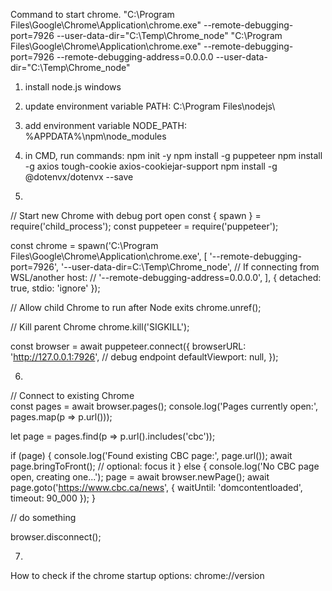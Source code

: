 Command to start chrome.
"C:\Program Files\Google\Chrome\Application\chrome.exe" --remote-debugging-port=7926 --user-data-dir="C:\Temp\Chrome_node"
"C:\Program Files\Google\Chrome\Application\chrome.exe" --remote-debugging-port=7926 --remote-debugging-address=0.0.0.0 --user-data-dir="C:\Temp\Chrome_node"

1. install node.js windows
2. update environment variable PATH: C:\Program Files\nodejs\
3. add environment variable NODE_PATH: %APPDATA%\npm\node_modules
4. in CMD, run commands:
npm init -y
npm install -g puppeteer
npm install -g axios tough-cookie axios-cookiejar-support
npm install -g @dotenvx/dotenvx --save

5.
// Start new Chrome with debug port open
const { spawn } = require('child_process');
const puppeteer = require('puppeteer');

const chrome = spawn('C:\\Program Files\\Google\\Chrome\\Application\\chrome.exe', [
  '--remote-debugging-port=7926',
  '--user-data-dir=C:\\Temp\\Chrome_node',
  // If connecting from WSL/another host:
  // '--remote-debugging-address=0.0.0.0',
], { detached: true, stdio: 'ignore' });

// Allow child Chrome to run after Node exits
chrome.unref();

// Kill parent Chrome
chrome.kill('SIGKILL');

const browser = await puppeteer.connect({
    browserURL: 'http://127.0.0.1:7926', // debug endpoint
    defaultViewport: null,
});

6.
// Connect to existing Chrome    
const pages = await browser.pages();
console.log('Pages currently open:', pages.map(p => p.url()));

let page = pages.find(p => p.url().includes('cbc'));

if (page) {
    console.log('Found existing CBC page:', page.url());
    await page.bringToFront();   // optional: focus it
} else {
    console.log('No CBC page open, creating one...');
    page = await browser.newPage();
    await page.goto('https://www.cbc.ca/news', { waitUntil: 'domcontentloaded', timeout: 90_000 });
}

// do something

browser.disconnect();

7.
How to check if the chrome startup options:
chrome://version